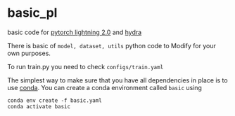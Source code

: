 # basic_pl
basic code for [pytorch lightning 2.0](https://www.pytorchlightning.ai/index.html) and [hydra](https://github.com/facebookresearch/hydra)

There is basic of ```model, dataset, utils``` python code to Modify for your own purposes.

To run train.py you need to check ```configs/train.yaml```

The simplest way to make sure that you have all dependencies in place is to use
[conda](https://docs.conda.io/projects/conda/en/4.6.1/index.html). You can
create a conda environment called ```basic``` using
```
conda env create -f basic.yaml
conda activate basic
```
